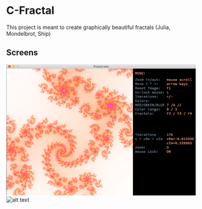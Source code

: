 # C-Fractal

 This project is meant to create graphically beautiful fractals
 (Julia, Mondelbrot, Ship)
 
 Screens
-----------------------------------------------------
![alt text](https://github.com/aniov/C-Fractal/blob/master/screens/Julia.png "Screen one")
![alt text](https://github.com/aniov/C-Fractal/blob/master/screens/Mandelbort.png "Screen two")


